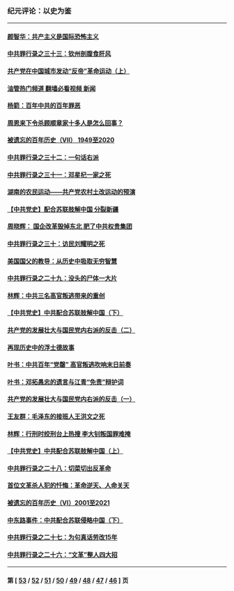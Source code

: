 ### 纪元评论：以史为鉴
---
#### [颜智华：共产主义是国际恐怖主义](../../pages/nsc1028/n13052583.md?06290330) 
#### [中共罪行录之三十三：钦州剖腹食肝风](../../pages/nsc1028/n13050342.md?06290330) 
#### [共产党在中国城市发动“反帝”革命运动（上）](../../pages/nsc1028/n13050025.md?06290330) 
#### [油管热门频道 翻墙必看视频 新闻](ok?06290330)
#### [杨箭：百年中共的百年罪恶](../../pages/nsc1028/n13049996.md?06290330) 
#### [周恩来下令杀顾顺章家十多人是怎么回事？](../../pages/nsc1028/n13049849.md?06290330) 
#### [被遗忘的百年历史（VII） 1949至2020](../../pages/nsc1028/n13001762.md?06290330) 
#### [中共罪行录之三十二：一句话右派](../../pages/nsc1028/n13046662.md?06290330) 
#### [中共罪行录之三十一：邓星杞一家之死](../../pages/nsc1028/n13044327.md?06290330) 
#### [湖南的农民运动——共产党农村土改运动的预演](../../pages/nsc1028/n13043864.md?06290330) 
#### [【中共党史】配合苏联肢解中国 分裂新疆](../../pages/nsc1028/n13040700.md?06290330) 
#### [周晓辉： 国企改革毁掉东北 肥了中共权贵集团](../../pages/nsc1028/n13039529.md?06290330) 
#### [中共罪行录之三十：访民刘耀明之死](../../pages/nsc1028/n13038692.md?06290330) 
#### [美国国父的教导：从历史中吸取无穷智慧](../../pages/nsc1028/n13036965.md?06290330) 
#### [中共罪行录之二十九：没头的尸体一大片](../../pages/nsc1028/n13036513.md?06290330) 
#### [林辉：中共三名高官叛逃带来的重创](../../pages/nsc1028/n13035206.md?06290330) 
#### [【中共党史】中共配合苏联肢解中国（下）](../../pages/nsc1028/n13035660.md?06290330) 
#### [共产党的发展壮大与国民党内右派的反击（二）](../../pages/nsc1028/n13033683.md?06290330) 
#### [再现历史中的浮士德故事](../../pages/nsc1028/n13034638.md?06290330) 
#### [叶书：中共百年“党罄” 高官叛逃吹响末日前奏](../../pages/nsc1028/n13034811.md?06290330) 
#### [叶书：邓拓愚忠的遗言与江青“免责”辩护词](../../pages/nsc1028/n13033754.md?06290330) 
#### [共产党的发展壮大与国民党内右派的反击（一）](../../pages/nsc1028/n13033620.md?06290330) 
#### [王友群：毛泽东的接班人王洪文之死](../../pages/nsc1028/n13032288.md?06290330) 
#### [林辉：行刑时绞刑台上热搜 李大钊叛国罪难掩](../../pages/nsc1028/n13031965.md?06290330) 
#### [【中共党史】中共配合苏联肢解中国（上）](../../pages/nsc1028/n13030262.md?06290330) 
#### [中共罪行录之二十八：切菜切出反革命](../../pages/nsc1028/n13030600.md?06290330) 
#### [首位文革杀人犯的忏悔：革命逆天、人命关天](../../pages/nsc1028/n13030146.md?06290330) 
#### [被遗忘的百年历史（VI）2001至2021](../../pages/nsc1028/n13001669.md?06290330) 
#### [中东路事件：中共配合苏联侵略中国（下）](../../pages/nsc1028/n13022783.md?06290330) 
#### [中共罪行录之二十七：为句真话劳改15年](../../pages/nsc1028/n13023054.md?06290330) 
#### [中共罪行录之二十六：“文革”整人四大招](../../pages/nsc1028/n13020689.md?06290330) 

---
#### 第 [ [53](./53.md?06290330) / [52](./52.md?06290330) / [51](./51.md?06290330) / [50](./50.md?06290330) / [49](./49.md?06290330) / [48](./48.md?06290330) / [47](./47.md?06290330) / [46](./46.md?06290330) ] 页
